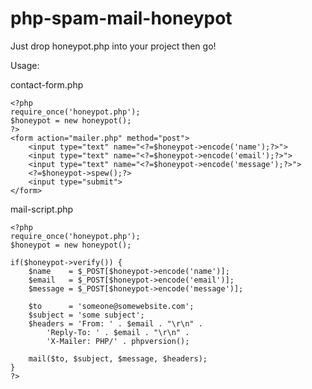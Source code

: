 php-spam-mail-honeypot
======================

Just drop honeypot.php into your project then go!

Usage:

contact-form.php

	<?php
	require_once('honeypot.php');
	$honeypot = new honeypot(); 
	?>
	<form action="mailer.php" method="post">
		<input type="text" name="<?=$honeypot->encode('name');?>">
		<input type="text" name="<?=$honeypot->encode('email');?>">
		<input type="text" name="<?=$honeypot->encode('message');?>">
		<?=$honeypot->spew();?>
		<input type="submit">
	</form>

mail-script.php

	<?php
	require_once('honeypot.php');
	$honeypot = new honeypot(); 
	
	if($honeypot->verify()) {
		$name    = $_POST[$honeypot->encode('name')];
		$email   = $_POST[$honeypot->encode('email')];
		$message = $_POST[$honeypot->encode('message')];
		
		$to      = 'someone@somewebsite.com';
		$subject = 'some subject';
		$headers = 'From: ' . $email . "\r\n" .
		    'Reply-To: ' . $email . "\r\n" .
		    'X-Mailer: PHP/' . phpversion();
	
		mail($to, $subject, $message, $headers);
	}
	?>